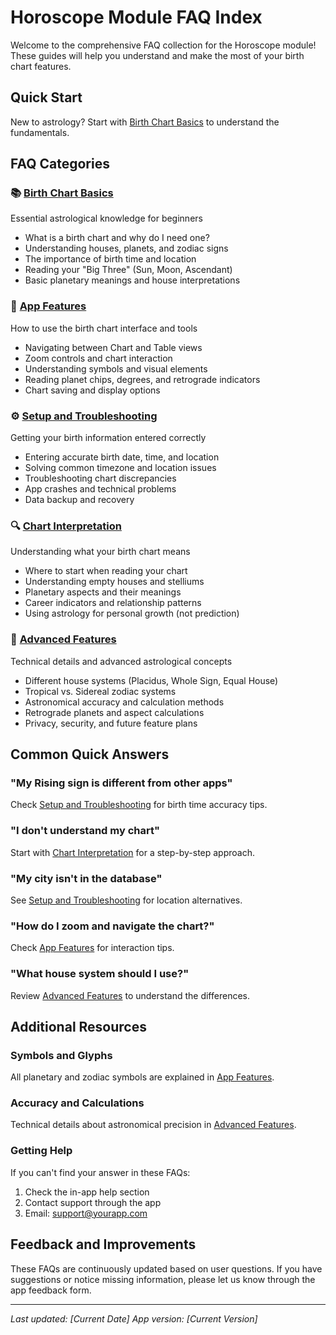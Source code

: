 # Horoscope Module FAQ Index

Welcome to the comprehensive FAQ collection for the Horoscope module! These guides will help you understand and make the most of your birth chart features.

## Quick Start
New to astrology? Start with [Birth Chart Basics](./faq-birth-chart-basics.md) to understand the fundamentals.

## FAQ Categories

### 📚 [Birth Chart Basics](./faq-birth-chart-basics.md)
Essential astrological knowledge for beginners
- What is a birth chart and why do I need one?
- Understanding houses, planets, and zodiac signs
- The importance of birth time and location
- Reading your "Big Three" (Sun, Moon, Ascendant)
- Basic planetary meanings and house interpretations

### 📱 [App Features](./faq-app-features.md)
How to use the birth chart interface and tools
- Navigating between Chart and Table views
- Zoom controls and chart interaction
- Understanding symbols and visual elements
- Reading planet chips, degrees, and retrograde indicators
- Chart saving and display options

### ⚙️ [Setup and Troubleshooting](./faq-setup-and-troubleshooting.md)
Getting your birth information entered correctly
- Entering accurate birth date, time, and location
- Solving common timezone and location issues
- Troubleshooting chart discrepancies
- App crashes and technical problems
- Data backup and recovery

### 🔍 [Chart Interpretation](./faq-chart-interpretation.md)
Understanding what your birth chart means
- Where to start when reading your chart
- Understanding empty houses and stelliums
- Planetary aspects and their meanings
- Career indicators and relationship patterns
- Using astrology for personal growth (not prediction)

### 🔧 [Advanced Features](./faq-advanced-features.md)
Technical details and advanced astrological concepts
- Different house systems (Placidus, Whole Sign, Equal House)
- Tropical vs. Sidereal zodiac systems
- Astronomical accuracy and calculation methods
- Retrograde planets and aspect calculations
- Privacy, security, and future feature plans

## Common Quick Answers

### "My Rising sign is different from other apps"
Check [Setup and Troubleshooting](./faq-setup-and-troubleshooting.md#my-rising-sign-is-different-from-other-sources) for birth time accuracy tips.

### "I don't understand my chart"
Start with [Chart Interpretation](./faq-chart-interpretation.md#where-do-i-start-when-reading-my-birth-chart) for a step-by-step approach.

### "My city isn't in the database"
See [Setup and Troubleshooting](./faq-setup-and-troubleshooting.md#what-if-my-city-isnt-in-the-location-database) for location alternatives.

### "How do I zoom and navigate the chart?"
Check [App Features](./faq-app-features.md#zoom-controls) for interaction tips.

### "What house system should I use?"
Review [Advanced Features](./faq-advanced-features.md#house-systems) to understand the differences.

## Additional Resources

### Symbols and Glyphs
All planetary and zodiac symbols are explained in [App Features](./faq-app-features.md#what-do-the-symbols-mean).

### Accuracy and Calculations
Technical details about astronomical precision in [Advanced Features](./faq-advanced-features.md#how-accurate-are-the-astronomical-calculations).

### Getting Help
If you can't find your answer in these FAQs:
1. Check the in-app help section
2. Contact support through the app
3. Email: support@yourapp.com

## Feedback and Improvements
These FAQs are continuously updated based on user questions. If you have suggestions or notice missing information, please let us know through the app feedback form.

---

*Last updated: [Current Date]*
*App version: [Current Version]*